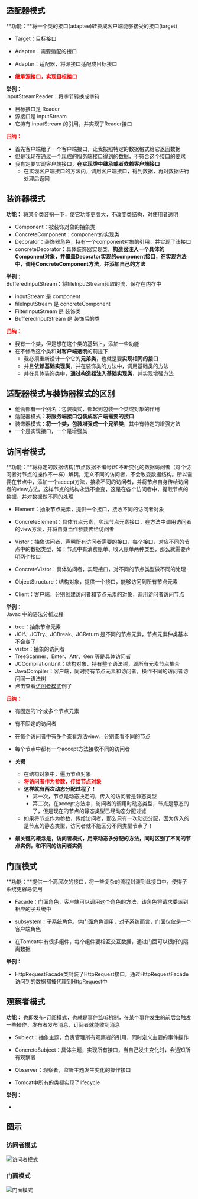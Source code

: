 ## 适配器模式 ##
**功能：**将一个类的接口(adaptee)转换成客户端能够接受的接口(target)

* Target：目标接口
* Adaptee：需要适配的接口
* Adapter：适配器，将源接口适配成目标接口

* <font color=red>**继承源接口，实现目标接口**</font>

**举例：**   
inputStreamReader：将字节转换成字符  

* 目标接口是 Reader
* 源接口是 inputStream
* 它持有 inputStream 的引用，并实现了Reader接口

<font color=red>**归纳：**</font>  

* 首先客户端给了一个客户端接口，让我按照特定的数据格式给它返回数据
* 但是我现在通过一个现成的服务端接口得到的数据，不符合这个接口的要求
* 我肯定要实现客户端接口，**在实现类中继承或者依赖客户端接口**
	* 在实现客户端接口的方法内，调用客户端接口，得到数据，再对数据进行处理后返回


## 装饰器模式 ##
**功能：** 将某个类装扮一下，使它功能更强大，不改变类结构，对使用者透明

* Component：被装饰对象的抽象类
* ConcreteComponent：component的实现类
* Decorator：装饰器角色，持有一个component对象的引用，并实现了该接口
* concreteDecorator：具体装饰器实现类，**构造器注入一个具体的Component对象，并覆盖Decorator实现的component接口，在实现方法中，调用ConcreteComponent方法，并添加自己的方法**

**举例：**  
BufferedInputStream：将fileInputStream读取的流，保存在内存中  

* inputStream 是 component
* fileInputStream 是 concreteComponent
* FilterInputStream 是 装饰类 
* BufferedInputStream 是 装饰后的类

<font color=red>**归纳：**</font> 

* 我有一个类，但是想在这个类的基础上，添加一些功能
* 在不修改这个类和**对客户端透明**的前提下
	* 我必须重新设计一个它的**兄弟类**，也就是要**实现相同的接口**
	* 并且**依赖基础实现类**，并在装饰类的方法中，调用基础类的方法
	* 并在具体装饰类中，**通过构造器注入基础实现类**，并实现增强方法


## 适配器模式与装饰器模式的区别 ##
* 他俩都有一个别名：包装模式，都起到包装一个类或对象的作用
* 适配器模式：**将服务端接口包装成客户端需要的接口**
* 装饰器模式：**将一个类，包装增强成一个兄弟类**，其中有特定的增强方法
* 一个是实现接口，一个是增强类


## 访问者模式 ##
**功能：**将稳定的数据结构(节点数据不编号)和不断变化的数据访问者（每个访问者对节点的操作不一样）解耦，定义不同的访问者，不会改变数据结构。所以需要在节点中，添加一个accept方法，接收不同的访问者，并将节点自身传给访问者的view方法。这样节点的结构永远不会变，这是在各个访问者中，提取节点的数据，并对数据做不同的处理

* Element：抽象节点元素，提供一个接口，接收不同的访问者对象
* ConcreteElement：具体节点元素，实现节点元素接口，在方法中调用访问者的view方法，并将自身当作参数传给访问者


* Vistor：抽象访问者，声明所有访问者需要的接口，每个接口，对应不同的节点中的数据类型，如：节点中有消费账单、收入账单两种类型，那么就需要声明两个接口
* ConcreteVistor：具体访问者，实现接口，对不同的节点类型做不同的处理


* ObjectStructure：结构对象，提供一个接口，能够访问到所有节点元素
* Client：客户端，分别创建访问者和节点元素的对象，调用访问者访问节点

**举例：**   
Javac 中的语法分析过程  

* tree：抽象节点元素
* JCIf、JCTry、JCBreak、JCReturn 是不同的节点元素，节点元素种类基本不会变了  
* vistor：抽象的访问者
* TreeScanner、Enter、Attr、Gen 等是具体访问者
* JCCompilationUnit：结构对象，持有整个语法树，即所有元素节点集合
* JavaCompiler：客户端，同时持有节点元素和访问者，操作不同的访问者访问同一语法树
* 点击查看[访问者模式][1]例子

<font color=red>**归纳：**</font>  

* 有固定的1个或多个节点元素
* 有不固定的访问者
* 在每个访问者中有多个查看方法view，分别查看不同的节点
* 每个节点中都有一个accept方法接收不同的访问者
* **关键**
	* 在结构对象中，遍历节点对象
	* <font color=red>**将访问者作为参数，传给节点对象**</font>
	* **这样就有两次动态分配过程了！**
		* 第一次，节点是动态决定的，传入的访问者是静态类型
		* 第二次，在accept方法中，访问者的调用时动态类型，节点是静态的了，但是现在的节点的静态类型已经动态分配过滤
	* 如果将节点作为参数，传给访问者，那么只有一次动态分配，因为传入的是节点的静态类型，访问者就不能区分不同类型节点了！

* **最关键的概念是，访问者模式，用来动态多分配的方法，同时区别了不同的节点实例，和不同的访问者实例**

## 门面模式 ##
**功能：**提供一个高层次的接口，将一些复杂的流程封装到此接口中，使得子系统更容易使用  

* Facade：门面角色，客户端可以调用这个角色的方法，该角色将请求委派到相应的子系统中
* subsystem：子系统角色，供门面角色调用，对子系统而言，门面仅仅是一个客户端角色

* 在Tomcat中有很多组件，每个组件要相互交互数据，通过门面可以很好的隔离数据

**举例：**  

* HttpRequestFacade类封装了HttpRequest接口，通过HttpRequestFacade访问到的数据都被代理到HttpRequest中


## 观察者模式 ##
**功能：** 也即发布-订阅模式，也就是事件监听机制，在某个事件发生的前后会触发一些操作，发布者发布消息，订阅者就能收到消息

* Subject：抽象主题，负责管理所有观察者的引用，同时定义主要的事件操作
* ConcreteSubject：具体主题，实现所有接口，当自己发生变化时，会通知所有观察者
* Observer：观察者，监听主题发生变化的操作接口

* Tomcat中所有的类都实现了lifecycle

**举例：**  

* 
## 图示 ##
### 访问者模式 ###
![访问者模式](https://raw.githubusercontent.com/wangkang09/knowledge-summary/master/java/%E8%AE%BE%E8%AE%A1%E6%A8%A1%E5%BC%8F/cite/%E8%AE%BF%E9%97%AE%E8%80%85%E6%A8%A1%E5%BC%8F.png )
### 门面模式 ###
![门面模式](https://raw.githubusercontent.com/wangkang09/knowledge-summary/master/java/%E8%AE%BE%E8%AE%A1%E6%A8%A1%E5%BC%8F/cite/%E9%97%A8%E9%9D%A2%E6%A8%A1%E5%BC%8F.gif)

[1]:https://raw.githubusercontent.com/wangkang09/knowledge-summary/master/java/%E8%AE%BE%E8%AE%A1%E6%A8%A1%E5%BC%8F/cite/%E8%AE%BF%E9%97%AE%E8%80%85%E6%A8%A1%E5%BC%8F.html